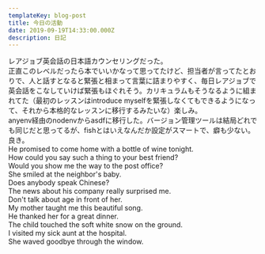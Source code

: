 ```yaml
---
templateKey: blog-post
title: 今日の活動
date: 2019-09-19T14:33:00.000Z
description: 日記
---
```

レアジョブ英会話の日本語カウンセリングだった。  
正直このレベルだったら本でいいかなって思ってたけど、担当者が言ってたとおりで、人と話すとなると緊張と相まって言葉に詰まりやすく、毎日レアジョブで英会話をこなしていけば緊張もほぐれそう。カリキュラムもそうなるように組まれてた（最初のレッスンはintroduce myselfを緊張しなくてもできるようになって、それから本格的なレッスンに移行するみたいな）楽しみ。  
anyenv経由のnodenvからasdfに移行した。バージョン管理ツールは結局どれでも同じだと思ってるが、fishとはいえなんだか設定がスマートで、癖も少ない。良き。  
He promised to come home with a bottle of wine tonight.  
How could you say such a thing to your best friend?  
Would you show me the way to the post office?  
She smiled at the neighbor's baby.  
Does anybody speak Chinese?  
The news about his company really surprised me.  
Don't talk about age in front of her.  
My mother taught me this beautiful song.  
He thanked her for a great dinner.  
The child touched  the soft white snow on the ground.  
I visited my sick aunt at the hospital.  
She waved goodbye through the window.  

